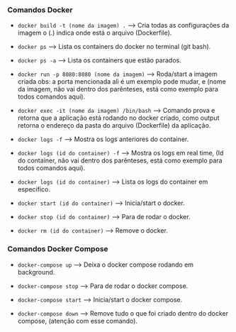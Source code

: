 ### Comandos Docker

- `docker build -t (nome da imagem) .`   --> Cria todas as configurações da imagem o (.) indica onde está o arquivo (Dockerfile).

- `docker ps` --> Lista os containers do docker no terminal (git bash).

- `docker ps -a` --> Lista os containers que estão parados.

- `docker run -p 8080:8080 (nome da imagem)` --> Roda/start a imagem criada obs: a porta mencionada ali é um exemplo pode mudar, e (nome da imagem, não vai dentro dos parênteses, está como exemplo para todos comandos aqui).

- `docker exec -it (nome da imagem) /bin/bash` --> Comando prova e retorna que a aplicação está rodando no docker criado, como output retorna o endereço da pasta do arquivo (Dockerfile) da aplicação.

- `docker logs -f` --> Mostra os logs anteriores do container.

- `docker logs (id do container) -f` --> Mostra os logs em real time, (Id do container, não vai dentro dos parênteses, está como exemplo para todos comandos aqui).

- `docker logs (id do container)` --> Lista os logs do container em especifico.

- `docker start (id do container)` --> Inicia/start o docker.

- `docker stop (id do container)` --> Para de rodar o docker.

- `docker rm (id do container)` --> Remove o docker.


### Comandos Docker Compose

- `docker-compose up` --> Deixa o docker compose rodando em background.

- `docker-compose stop` --> Para de rodar o docker compose.

- `docker-compose start` --> Inicia/start o docker compose.

- `docker-compose down` --> Remove tudo o que foi criado dentro do docker compose, (atenção com esse comando).

